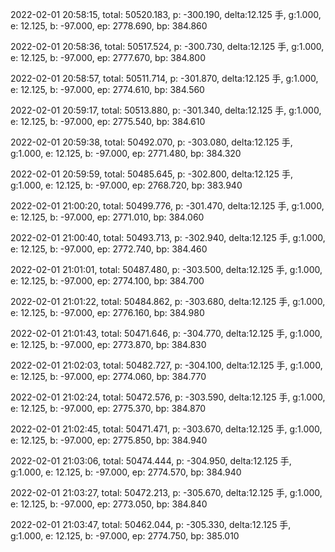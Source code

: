 2022-02-01 20:58:15, total: 50520.183, p: -300.190, delta:12.125 手, g:1.000, e: 12.125, b: -97.000, ep: 2778.690, bp: 384.860

2022-02-01 20:58:36, total: 50517.524, p: -300.730, delta:12.125 手, g:1.000, e: 12.125, b: -97.000, ep: 2777.670, bp: 384.800

2022-02-01 20:58:57, total: 50511.714, p: -301.870, delta:12.125 手, g:1.000, e: 12.125, b: -97.000, ep: 2774.610, bp: 384.560

2022-02-01 20:59:17, total: 50513.880, p: -301.340, delta:12.125 手, g:1.000, e: 12.125, b: -97.000, ep: 2775.540, bp: 384.610

2022-02-01 20:59:38, total: 50492.070, p: -303.080, delta:12.125 手, g:1.000, e: 12.125, b: -97.000, ep: 2771.480, bp: 384.320

2022-02-01 20:59:59, total: 50485.645, p: -302.800, delta:12.125 手, g:1.000, e: 12.125, b: -97.000, ep: 2768.720, bp: 383.940

2022-02-01 21:00:20, total: 50499.776, p: -301.470, delta:12.125 手, g:1.000, e: 12.125, b: -97.000, ep: 2771.010, bp: 384.060

2022-02-01 21:00:40, total: 50493.713, p: -302.940, delta:12.125 手, g:1.000, e: 12.125, b: -97.000, ep: 2772.740, bp: 384.460

2022-02-01 21:01:01, total: 50487.480, p: -303.500, delta:12.125 手, g:1.000, e: 12.125, b: -97.000, ep: 2774.100, bp: 384.700

2022-02-01 21:01:22, total: 50484.862, p: -303.680, delta:12.125 手, g:1.000, e: 12.125, b: -97.000, ep: 2776.160, bp: 384.980

2022-02-01 21:01:43, total: 50471.646, p: -304.770, delta:12.125 手, g:1.000, e: 12.125, b: -97.000, ep: 2773.870, bp: 384.830

2022-02-01 21:02:03, total: 50482.727, p: -304.100, delta:12.125 手, g:1.000, e: 12.125, b: -97.000, ep: 2774.060, bp: 384.770

2022-02-01 21:02:24, total: 50472.576, p: -303.590, delta:12.125 手, g:1.000, e: 12.125, b: -97.000, ep: 2775.370, bp: 384.870

2022-02-01 21:02:45, total: 50471.471, p: -303.670, delta:12.125 手, g:1.000, e: 12.125, b: -97.000, ep: 2775.850, bp: 384.940

2022-02-01 21:03:06, total: 50474.444, p: -304.950, delta:12.125 手, g:1.000, e: 12.125, b: -97.000, ep: 2774.570, bp: 384.940

2022-02-01 21:03:27, total: 50472.213, p: -305.670, delta:12.125 手, g:1.000, e: 12.125, b: -97.000, ep: 2773.050, bp: 384.840

2022-02-01 21:03:47, total: 50462.044, p: -305.330, delta:12.125 手, g:1.000, e: 12.125, b: -97.000, ep: 2774.750, bp: 385.010